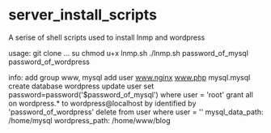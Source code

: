 # server_install_scripts
A serise of shell scripts used to install lnmp and wordpress

usage:
   git clone ...
   su
   chmod u+x lnmp.sh
   ./lnmp.sh password_of_mysql password_of_wordpress

info:
  add group www, mysql
  add user www.nginx  www.php  mysql.mysql
  create database wordpress
  update user set password=password('$password_of_mysql') where user = 'root'
  grant all on wordpress.* to wordpress@localhost by identified by 'password_of_wordpress'
  delete from user where user = ''
  mysql_data_path: /home/mysql
  wordpress_path: /home/www/blog
